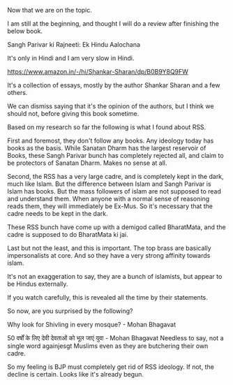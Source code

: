 Now that we are on the topic.

I am still at the beginning, and thought I will do a review after finishing the below book.

Sangh Parivar ki Rajneeti: Ek Hindu Aalochana

It's only in Hindi and I am very slow in Hindi.

https://www.amazon.in/-/hi/Shankar-Sharan/dp/B0B9Y8Q9FW

It's a collection of essays, mostly by the author Shankar Sharan and a few others.

We can dismiss saying that it's the opinion of the authors, but I think we should not, before giving this book sometime.

Based on my research so far the following is what I found about RSS.

First and foremost, they don't follow any books. Any ideology today has books as the basis. While Sanatan Dharm has the largest reservoir of Books, these Sangh Parivar bunch has completely rejected all, and claim to be protectors of Sanatan Dharm. Makes no sense at all. 

Second, the RSS has a very large cadre, and is completely kept in the dark, much like Islam. But the difference between Islam and Sangh Parivar is Islam has books. But the mass followers of islam are not supposed to read and understand them. When anyone with a normal sense of reasoning reads them, they will immediately be Ex-Mus. So it's necessary that the cadre needs to be kept in the dark.

These RSS bunch have come up with a demigod called BharatMata, and the cadre is supposed to do BharatMata ki jai.

Last but not the least, and this is important. The top brass are basically impersonalists at core. And so they have a very strong affinity towards islam.

It's not an exaggeration to say, they are a bunch of islamists, but appear to be Hindus externally.

If you watch carefully, this is revealed all the time by their statements.

So now, are you surprised by the following?

Why look for Shivling in every mosque? - Mohan Bhagavat

50 वर्षों के लिए देवी देवताओं को भूल जाएं युवा - Mohan Bhagavat
Needless to say, not a single word againjesgt Muslims even as they are butchering their own cadre.

So my feeling is BJP must completely get rid of RSS ideology. If not, the decline is certain. Looks like it's already begun.
